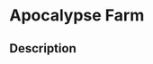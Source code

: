<h1>Apocalypse Farm</h1>

<h2>Description</h2>

<br />

<!--
 ```diff
- text in red
+ text in green
! text in orange
# text in gray
@@ text in purple (and bold)@@
```
--!>
